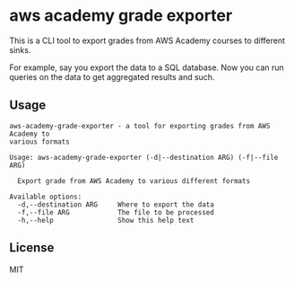 # aws academy grade exporter

This is a CLI tool to export grades from AWS Academy courses to different sinks.

For example, say you export the data to a SQL database. Now you can run queries
on the data to get aggregated results and such.

## Usage

```
aws-academy-grade-exporter - a tool for exporting grades from AWS Academy to
various formats

Usage: aws-academy-grade-exporter (-d|--destination ARG) (-f|--file ARG)

  Export grade from AWS Academy to various different formats

Available options:
  -d,--destination ARG     Where to export the data
  -f,--file ARG            The file to be processed
  -h,--help                Show this help text
```

## License
MIT
